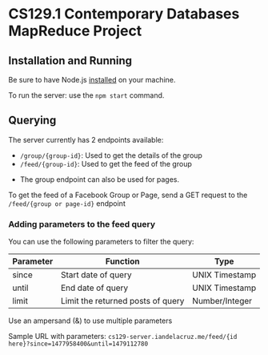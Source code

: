 # CS129.1 Contemporary Databases MapReduce Project

## Installation and Running

Be sure to have Node.js [installed](https://nodejs.org/en/download/package-manager/) on your machine.

To run the server: use the `npm start` command.

## Querying

The server currently has 2 endpoints available:
- `/group/{group-id}`: Used to get the details of the group
- `/feed/{group-id}`: Used to get the feed of the group

* The group endpoint can also be used for pages.

To get the feed of a Facebook Group or Page, send a GET request to
the `/feed/{group or page-id}` endpoint

### Adding parameters to the feed query

You can use the following parameters to filter the query:

| Parameter | Function | Type |
|-----------|----------|------|
| since | Start date of query | UNIX Timestamp |
| until | End date of query | UNIX Timestamp |
| limit | Limit the returned posts of query | Number/Integer |

Use an ampersand (&) to use multiple parameters

Sample URL with parameters: `cs129-server.iandelacruz.me/feed/{id here}?since=1477958400&until=1479112780`
